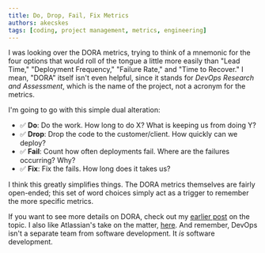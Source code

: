 ```yaml
---
title: Do, Drop, Fail, Fix Metrics
authors: akecskes
tags: [coding, project management, metrics, engineering]
---
```


I was looking over the DORA metrics, trying to think of a mnemonic for the four options that would roll of the tongue a little more easily than "Lead Time," "Deployment Frequency," "Failure Rate," and "Time to Recover." I mean, "DORA" itself isn't even helpful, since it stands for _DevOps Research and Assessment_, which is the name of the project, not a acronym for the metrics.

<!-- truncate -->

I'm going to go with this simple dual alteration:

- ✅ **Do**: Do the work. How long to do X? What is keeping us from doing Y?
- ✅ **Drop**: Drop the code to the customer/client. How quickly can we deploy?
- ✅ **Fail**: Count how often deployments fail. Where are the failures occurring? Why?
- ✅ **Fix**: Fix the fails. How long does it takes us?

I think this greatly simplifies things. The DORA metrics themselves are fairly open-ended; this set of word choices simply act as a trigger to remember the more specific metrics.

If you want to see more details on DORA, check out my [earlier post](/blog/2024/08/25/work/dora-metrics) on the topic. I also like Atlassian's take on the matter, [here](https://www.atlassian.com/devops/frameworks/dora-metrics). And remember, DevOps isn't a separate team from software development. It _is_ software development.

